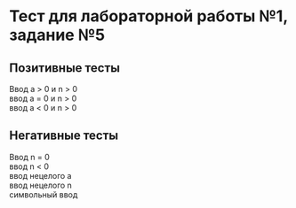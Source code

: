 #  Тест для лабораторной работы №1, задание №5

## Позитивные тесты
Ввод a > 0 и n > 0  
ввод a = 0 и n > 0    
ввод a < 0 и n > 0  


## Негативные тесты
Ввод n = 0  
ввод n < 0  
ввод нецелого a  
ввод нецелого n  
символьный ввод
